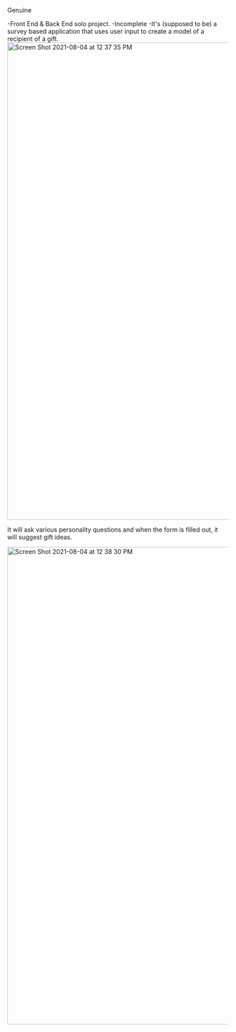 Genuine

-Front End & Back End solo project.
-Incomplete
-It's (supposed to be) a survey based application that uses user input to create a model of a recipient of a gift.
<img width="1083" alt="Screen Shot 2021-08-04 at 12 37 35 PM" src="https://user-images.githubusercontent.com/34945097/128220152-cf7a2fdc-a852-4c56-9a0f-659f64b4445c.png">

It will ask various personality questions and when the form is filled out, it will suggest gift ideas.

<img width="1084" alt="Screen Shot 2021-08-04 at 12 38 30 PM" src="https://user-images.githubusercontent.com/34945097/128220173-a5316c25-4473-4de8-904f-efe76ea6ed68.png">
